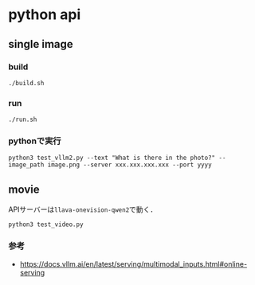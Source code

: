 # python api

## single image
### build 
```
./build.sh
```
### run
```
./run.sh
```

### pythonで実行
```
python3 test_vllm2.py --text "What is there in the photo?" --image_path image.png --server xxx.xxx.xxx.xxx --port yyyy
```

## movie
APIサーバーは`llava-onevision-qwen2`で動く．
```
python3 test_video.py
```
<!-- ## audio
```
python3 test_audio.py
``` -->

### 参考
- https://docs.vllm.ai/en/latest/serving/multimodal_inputs.html#online-serving